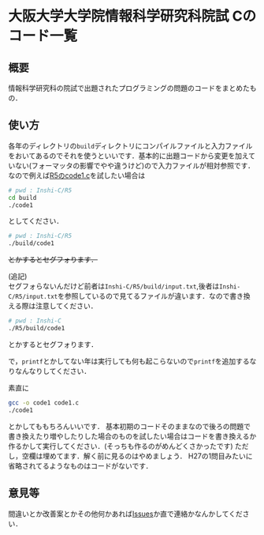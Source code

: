 # 大阪大学大学院情報科学研究科院試 Cのコード一覧
## 概要
情報科学研究科の院試で出題されたプログラミングの問題のコードをまとめたもの．
## 使い方
各年のディレクトリの`build`ディレクトリにコンパイルファイルと入力ファイルをおいてあるのでそれを使うといいです．基本的に出題コードから変更を加えていない(フォーマッタの影響でやや違うけど)ので入力ファイルが相対参照です．なので例えば[R5のcode1.c](/R5/code1.c)を試したい場合は
```bash
# pwd : Inshi-C/R5
cd build
./code1
```
としてください．
```bash
# pwd : Inshi-C/R5
./build/code1
```
~~とかするとセグフォります．~~

(追記)\
セグフォらないんだけど前者は`Inshi-C/R5/build/input.txt`,後者は`Inshi-C/R5/input.txt`を参照しているので見てるファイルが違います．なので書き換える際は注意してください．
```bash
# pwd : Inshi-C
./R5/build/code1
```
とかするとセグフォります．

で，`printf`とかしてない年は実行しても何も起こらないので`printf`を追加するなりなんなりしてください．

素直に
```bash
gcc -o code1 code1.c
./code1
```
とかしてももちろんいいです．
基本初期のコードそのままなので後ろの問題で書き換えたり増やしたりした場合のものを試したい場合はコードを書き換えるか作るかして実行してください．(そっちも作るのがめんどくさかったです)
ただし，空欄は埋めてます．解く前に見るのはやめましょう．
H27の1問目みたいに省略されてるようなものはコードがないです．
## 意見等
間違いとか改善案とかその他何かあれば[Issues](https://github.com/littlegirl0820/Inshi-C/issues)か直で連絡かなんかしてください．